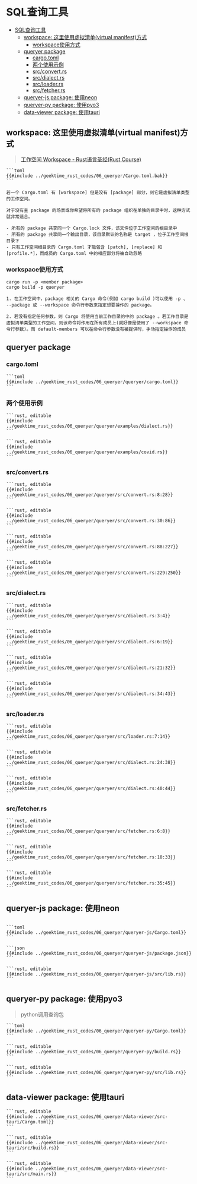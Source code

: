 # SQL查询工具

<!--ts-->
* [SQL查询工具](#sql查询工具)
   * [workspace: 这里使用虚拟清单(virtual manifest)方式](#workspace-这里使用虚拟清单virtual-manifest方式)
      * [workspace使用方式](#workspace使用方式)
   * [queryer package](#queryer-package)
      * [cargo.toml](#cargotoml)
      * [两个使用示例](#两个使用示例)
      * [src/convert.rs](#srcconvertrs)
      * [src/dialect.rs](#srcdialectrs)
      * [src/loader.rs](#srcloaderrs)
      * [src/fetcher.rs](#srcfetcherrs)
   * [queryer-js package: 使用neon](#queryer-js-package-使用neon)
   * [queryer-py package: 使用pyo3](#queryer-py-package-使用pyo3)
   * [data-viewer package: 使用tauri](#data-viewer-package-使用tauri)

<!-- Created by https://github.com/ekalinin/github-markdown-toc -->
<!-- Added by: runner, at: Mon Oct 17 09:54:13 UTC 2022 -->

<!--te-->

## workspace: 这里使用虚拟清单(virtual manifest)方式

> [工作空间 Workspace - Rust语言圣经(Rust Course)](https://course.rs/cargo/reference/workspaces.html)

~~~admonish note title="Cargo.toml " collapsible=true
```toml
{{#include ../geektime_rust_codes/06_queryer/Cargo.toml.bak}}
```
~~~

~~~admonish info title="虚拟清单" collapsible=true
若一个 Cargo.toml 有 [workspace] 但是没有 [package] 部分，则它是虚拟清单类型的工作空间。

对于没有主 package 的场景或你希望将所有的 package 组织在单独的目录中时，这种方式就非常适合。
~~~

~~~admonish tip title="workspace关键点" collapsible=true
- 所有的 package 共享同一个 Cargo.lock 文件，该文件位于工作空间的根目录中
- 所有的 package 共享同一个输出目录，该目录默认的名称是 target ，位于工作空间根目录下
- 只有工作空间根目录的 Cargo.toml 才能包含 [patch], [replace] 和 [profile.*]，而成员的 Cargo.toml 中的相应部分将被自动忽略
~~~

### workspace使用方式

```shell
cargo run -p <member package>
cargo build -p queryer
```

~~~admonish info title='使用说明' collapsible=true
1. 在工作空间中，package 相关的 Cargo 命令(例如 cargo build )可以使用 -p 、 --package 或 --workspace 命令行参数来指定想要操作的 package。

2. 若没有指定任何参数，则 Cargo 将使用当前工作目录的中的 package 。若工作目录是虚拟清单类型的工作空间，则该命令将作用在所有成员上(就好像是使用了 --workspace 命令行参数)。而 default-members 可以在命令行参数没有被提供时，手动指定操作的成员
~~~

## queryer package

### cargo.toml

~~~admonish note title="cargo.toml " collapsible=true
```toml
{{#include ../geektime_rust_codes/06_queryer/queryer/cargo.toml}}
```
~~~

### 两个使用示例

~~~admonish note title="1. dialect.rs:SQL解析" collapsible=true
```rust, editable
{{#include ../geektime_rust_codes/06_queryer/queryer/examples/dialect.rs}}
```
~~~

~~~admonish note title="2. covid.rs: AST转换 " collapsible=true
```rust, editable
{{#include ../geektime_rust_codes/06_queryer/queryer/examples/covid.rs}}
```
~~~

### src/convert.rs

~~~admonish note title="结构体定义:sql与对应部分结构体, 注意限于孤儿原则的再包装" collapsible=true
```rust, editable
{{#include ../geektime_rust_codes/06_queryer/queryer/src/convert.rs:8:28}}
```
~~~

~~~admonish note title="sql的转换" collapsible=true
```rust, editable
{{#include ../geektime_rust_codes/06_queryer/queryer/src/convert.rs:30:86}}
```
~~~

~~~admonish note title=" 对应部分结构体的转换" collapsible=true
```rust, editable
{{#include ../geektime_rust_codes/06_queryer/queryer/src/convert.rs:88:227}}
```
~~~

~~~admonish note title="单元测试" collapsible=true
```rust, editable
{{#include ../geektime_rust_codes/06_queryer/queryer/src/convert.rs:229:250}}
```
~~~

### src/dialect.rs

~~~admonish note title="定义方言结构体" collapsible=true
```rust, editable
{{#include ../geektime_rust_codes/06_queryer/queryer/src/dialect.rs:3:4}}
```
~~~

~~~admonish note title="给方言结构体实现trait" collapsible=true
```rust, editable
{{#include ../geektime_rust_codes/06_queryer/queryer/src/dialect.rs:6:19}}
```
~~~

~~~admonish note title="添加测试用函数" collapsible=true
```rust, editable
{{#include ../geektime_rust_codes/06_queryer/queryer/src/dialect.rs:21:32}}
```
~~~

~~~admonish note title="单元测试 " collapsible=true
```rust, editable
{{#include ../geektime_rust_codes/06_queryer/queryer/src/dialect.rs:34:43}}
```
~~~

### src/loader.rs

~~~admonish note title="定义Loader与CsvLoader" collapsible=true
```rust, editable
{{#include ../geektime_rust_codes/06_queryer/queryer/src/loader.rs:7:14}}
```
~~~

~~~admonish note title="定义trait并给CsvLoader实现" collapsible=true
```rust, editable
{{#include ../geektime_rust_codes/06_queryer/queryer/src/dialect.rs:24:38}}
```
~~~

~~~admonish note title="todo: 给CsvLoader添加内容检测" collapsible=true
```rust, editable
{{#include ../geektime_rust_codes/06_queryer/queryer/src/dialect.rs:40:44}}
```
~~~

### src/fetcher.rs

~~~admonish note title="定义UrlFetcher与FileFetcher" collapsible=true
```rust, editable
{{#include ../geektime_rust_codes/06_queryer/queryer/src/fetcher.rs:6:8}}
```
~~~

~~~admonish note title="定义trait并给Fetcher与FileFetcher实现 " collapsible=true
```rust, editable
{{#include ../geektime_rust_codes/06_queryer/queryer/src/fetcher.rs:10:33}}
```
~~~

~~~admonish note title="最后定义一个获取数据的方法 " collapsible=true
```rust, editable
{{#include ../geektime_rust_codes/06_queryer/queryer/src/fetcher.rs:35:45}}
```
~~~

## queryer-js package: 使用neon

~~~admonish note title="Cargo.toml " collapsible=true

```toml
{{#include ../geektime_rust_codes/06_queryer/queryer-js/Cargo.toml}}
```
~~~

~~~admonish note title="build in package.json" collapsible=true
```json
{{#include ../geektime_rust_codes/06_queryer/queryer-js/package.json}}
```
~~~

~~~admonish note title="src/lib.rs " collapsible=true
```rust, editable
{{#include ../geektime_rust_codes/06_queryer/queryer-js/src/lib.rs}}
```
~~~

## queryer-py package: 使用pyo3

> python调用查询包

~~~admonish note title="Cargo.toml " collapsible=true
```toml
{{#include ../geektime_rust_codes/06_queryer/queryer-py/Cargo.toml}}
```
~~~

~~~admonish note title="build.rs " collapsible=true
```rust, editable
{{#include ../geektime_rust_codes/06_queryer/queryer-py/build.rs}}
```
~~~

~~~admonish note title="src/lib.rs" collapsible=true
```rust, editable
{{#include ../geektime_rust_codes/06_queryer/queryer-py/src/lib.rs}}
```
~~~

## data-viewer package: 使用tauri

~~~admonish note title="Cargo.toml" collapsible=true
```rust, editable
{{#include ../geektime_rust_codes/06_queryer/data-viewer/src-tauri/Cargo.toml}}
```
~~~

~~~admonish note title="build.rs" collapsible=true
```rust, editable
{{#include ../geektime_rust_codes/06_queryer/data-viewer/src-tauri/src/build.rs}}
```
~~~

~~~admonish note title="main.rs " collapsible=true
```rust, editable
{{#include ../geektime_rust_codes/06_queryer/data-viewer/src-tauri/src/main.rs}}
```
~~~
